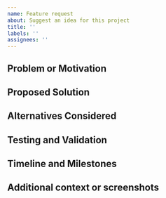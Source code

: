 ```yaml
---
name: Feature request
about: Suggest an idea for this project
title: ''
labels: ''
assignees: ''
---
```


## Problem or Motivation

<!--- A clear and concise description of the problem or motivation for this feature request. Please explain why this feature is important and how it would benefit users. -->

## Proposed Solution

<!--- A clear and concise description of the proposed solution. Please explain what you want to happen and how it would address the problem or motivation outlined above. Please also include any implementation details, such as which programming languages or frameworks might be used. -->

## Alternatives Considered

<!--- A clear and concise description of any alternative solutions or features you've considered. Please explain why the proposed solution is preferable. -->

## Testing and Validation

<!--- A clear and concise description of how the feature would be tested and validated to ensure it meets the requirements and performs as expected. Please explain any potential risks or issues that might arise during testing. -->

## Timeline and Milestones

<!--- A clear and concise description of the expected timeline for implementing the feature and any key milestones or checkpoints along the way. Please also discuss any dependencies or prerequisites that need to be met before work can begin on the feature. -->

## Additional context or screenshots

<!--- Add any other context or screenshots about the feature request here. -->
